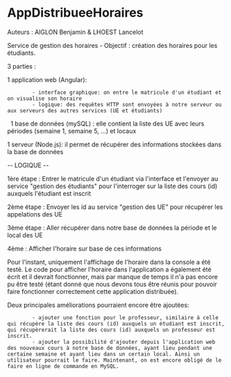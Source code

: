 # AppDistribueeHoraires

Auteurs :   AIGLON Benjamin & LHOEST Lancelot 
            
Service de gestion des horaires - Objectif : création des horaires pour les étudiants. 

3 parties : 

  1 application web (Angular):
  
            - interface graphique: on entre le matricule d'un étudiant et on visualise son horaire
            - logique: des requêtes HTTP sont envoyées à notre serveur ou aux serveurs des autres services (UE et étudiants)
  
  1 base de données (mySQL) : elle contient la liste des UE avec leurs périodes (semaine 1, semaine 5, ...) et locaux
  
  1 serveur (Node.js): il permet de récupérer des informations stockées dans la base de données
  
  -- LOGIQUE --
  
  1ère étape : Entrer le matricule d'un étudiant via l'interface et l'envoyer au service "gestion des étudiants" pour                       l'interroger sur la liste des cours (id) auxquels l'étudiant est inscrit
  
  2ème étape : Envoyer les id au service "gestion des UE" pour récupérer les appelations des UE 
  
  3ème étape : Aller récupérer dans notre base de données la période et le local des UE
  
  4ème : Afficher l'horaire sur base de ces informations
  
  
  Pour l'instant, uniquement l'affichage de l'horaire dans la console a été testé. Le code pour afficher l'horaire dans l'application a également été écrit et il devrait fonctionner, mais par manque de temps il n'a pas encore pu être testé (étant donné que nous devons tous être réunis pour pouvoir faire fonctionner correctement cette application distribuée).
  
  Deux principales améliorations pourraient encore être ajoutées:
  
            - ajouter une fonction pour le professeur, similaire à celle qui récupère la liste des cours (id) auxquels un étudiant est inscrit, qui récupèrerait la liste des cours (id) auxquels un professeur est inscrit.
            - ajouter la possibilité d'ajouter depuis l'application web des nouveaux cours à notre base de données, ayant lieu pendant une certaine semaine et ayant lieu dans un certain local. Ainsi un utilisateur pourrait le faire. Maintenant, on est encore obligé de le faire en ligne de commande en MySQL.
  
